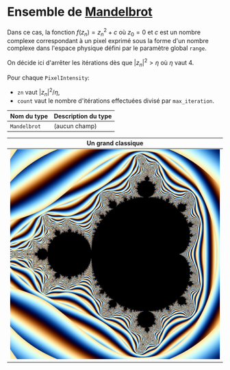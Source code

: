 # Ensemble de [Mandelbrot](https://en.wikipedia.org/wiki/Mandelbrot_set)

Dans ce cas, la fonction $f(z_n) = z_n^2 + c$ où $z_0=0$ et $c$ est un nombre complexe correspondant à un
pixel exprimé sous la forme d'un nombre complexe dans l'espace physique défini par le paramètre global `range`.

On décide ici d'arrêter les itérations dès que $|z_n|^2 > \eta$ où $\eta$ vaut 4.

Pour chaque `PixelIntensity`:
* `zn` vaut $|z_n|^2 / \eta$,
* `count` vaut le nombre d'itérations effectuées divisé par `max_iteration`.

| Nom du type  | Description du type |
|--------------|---------------------|
| `Mandelbrot` | (aucun champ)       |

| Un grand classique         |
|----------------------------|
| ![](images/Mandelbrot.png) |
